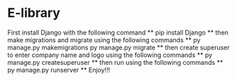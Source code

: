# E-library
First install Django with the following command
** pip install Django **
then make migrations and migrate using the following commands
** py manage.py makemigrations
 py manage.py migrate ** 
then create superuser to enter company name and logo using the following commands
** py manage.py createsuperuser **
then run using the following commands
** py manage.py runserver **
Enjoy!!!
